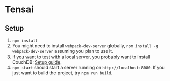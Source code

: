 Tensai
======

Setup
-----

1. `npm install`
1. You might need to install `webpack-dev-server` globally, `npm install -g
   webpack-dev-server` assuming you plan to use it.
1. If you want to test with a local server, you probably want to install
   CouchDB: [Setup guide](https://pouchdb.com/guides/setup-couchdb.html).
1. `npm start` should start a server running on `http://localhost:8080`.
   If you just want to build the project, try `npm run build`.

